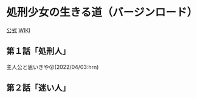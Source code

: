 # 処刑少女の生きる道（バージンロード）

[公式](https://virgin-road.com/) 
[WIKI](https://ja.wikipedia.org/wiki/%E5%87%A6%E5%88%91%E5%B0%91%E5%A5%B3%E3%81%AE%E7%94%9F%E3%81%8D%E3%82%8B%E9%81%93) 

## 第１話「処刑人」

主人公と思いきや:astonished:(2022/04/03:hrn)

## 第２話「迷い人」
